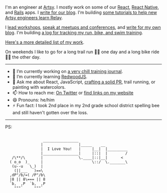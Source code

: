 I'm an engineer at [Artsy](https://github.com/artsy). I mostly work on some of our [React](https://github.com/artsy/force), [React Native](https://github.com/artsy/eigen), and [Rails](https://github.com/artsy/convection) apps. I [write for our blog](https://artsy.github.io/author/steve-hicks/). I'm building [some tutorials to help new Artsy engineers learn Relay](https://github.com/artsy/relay-workshop).

I [lead workshops](https://www.stevenhicks.me/workshops/building-your-first-react-app/), [speak at meetups and conferences](https://www.youtube.com/watch?v=3XscuivvUzI), and [write for my own blog](https://www.stevenhicks.me/articles/). I'm building [a log for tracking my run, bike, and swim training](https://github.com/pepopowitz/pendulina).

[Here's a more detailed list of my work](https://gist.github.com/pepopowitz/ff826cb0cf8931da8c13a03e433cb4df).

On weekends I like to go for a long trail run 🏃‍♂️ one day and a long bike ride 🚴‍♂️ the other day.

---

- 🔭 I’m currently working on [a very chill training journal](https://github.com/pepopowitz/pendulina).
- 🌱 I’m currently learning [RedwoodJS](https://redwoodjs.com/).
- 💬 Ask me about React, JavaScript, [crafting a solid PR](https://artsy.github.io/blog/2020/08/11/improve-pull-requests-by-including-valuable-context/), trail running, or painting with watercolors.
- 📫 How to reach me: [On Twitter](https://twitter.com/pepopowitz) or [find links on my website](https://www.stevenhicks.me/about/)
- 😄 Pronouns: he/him
- ⚡ Fun fact: I took 2nd place in my 2nd grade school district spelling bee and still haven't gotten over the loss.

---

PS: 

```
	
                 ________________
                |                |_____    __
                |  I Love You!   |     |__|  |_________
                |________________|     |::|  |        /
   /\**/\       |                \.____|::|__|      <
  ( o_o  )_     |                      \::/  \._______\
   (u--u   \_)  |
    (||___   )==\
  ,dP"/b/=( /P"/b\
  |8 || 8\=== || 8
  `b,  ,P  `b,  ,P
    """`     """`
```

<!--
**pepopowitz/pepopowitz** is a ✨ _special_ ✨ repository because its `README.md` (this file) appears on your GitHub profile.

Here are some ideas to get you started:

- 🔭 I’m currently working on ...
- 🌱 I’m currently learning ...
- 👯 I’m looking to collaborate on ...
- 🤔 I’m looking for help with ...
- 💬 Ask me about ...
- 📫 How to reach me: ...
- 😄 Pronouns: ...
- ⚡ Fun fact: ...
-->
